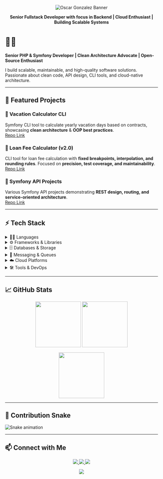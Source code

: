 <!-- Professional Banner Header -->
<p align="center">
  <img src="https://capsule-render.vercel.app/api?type=waving&color=gradient&height=120&section=header&text=Hi,+I'm+Oscar+Gonzalez&fontSize=36&fontColor=ffffff&fontAlignY=40" alt="Oscar Gonzalez Banner"/>
</p>

<p align="center">
  <strong>Senior Fullstack Developer with focus in Backend | Cloud Enthusiast | Building Scalable Systems</strong>
</p>

# 👨‍💻
**Senior PHP & Symfony Developer | Clean Architecture Advocate | Open-Source Enthusiast**  

I build scalable, maintainable, and high-quality software solutions. Passionate about clean code, API design, CLI tools, and cloud-native architecture.

---
## 📂 Featured Projects

### 🔹 Vacation Calculator CLI
Symfony CLI tool to calculate yearly vacation days based on contracts, showcasing **clean architecture** & **OOP best practices**.  
[Repo Link](https://github.com/odeg36/oscar-gonzalez-fruits-and-vegetables-challenge)

### 🔹 Loan Fee Calculator (v2.0)
CLI tool for loan fee calculation with **fixed breakpoints, interpolation, and rounding rules**. Focused on **precision, test coverage, and maintainability**.  
[Repo Link](https://github.com/odeg36/loan-fee-calculator-v2)

### 🔹 Symfony API Projects
Various Symfony API projects demonstrating **REST design, routing, and service-oriented architecture**.  
[Repo Link](https://github.com/odeg36/symfony-api-projects)

---

## ⚡ Tech Stack

<details>
<summary>👨‍💻 Languages</summary>

![PHP](https://img.shields.io/badge/PHP-777BB4?style=for-the-badge&logo=php&logoColor=white&labelColor=232F3E)
![Python](https://img.shields.io/badge/Python-3776AB?style=for-the-badge&logo=python&logoColor=FFD43B&labelColor=20232A)
![JavaScript](https://img.shields.io/badge/JavaScript-F7DF1E?style=for-the-badge&logo=javascript&logoColor=000000&labelColor=333333)

</details>

<details>
<summary>⚙️ Frameworks & Libraries</summary>

![Symfony](https://img.shields.io/badge/Symfony-000000?style=for-the-badge&logo=symfony&logoColor=white&labelColor=111111)
![React](https://img.shields.io/badge/React-20232A?style=for-the-badge&logo=react&logoColor=61DAFB&labelColor=000000)
![Node.js](https://img.shields.io/badge/Node.js-339933?style=for-the-badge&logo=node.js&logoColor=white&labelColor=1A1A1A)

</details>

<details>
<summary>🗄️ Databases & Storage</summary>

![PostgreSQL](https://img.shields.io/badge/PostgreSQL-316192?style=for-the-badge&logo=postgresql&logoColor=white&labelColor=000000)
![MySQL](https://img.shields.io/badge/MySQL-4479A1?style=for-the-badge&logo=mysql&logoColor=white&labelColor=1A1A1A)
![MongoDB](https://img.shields.io/badge/MongoDB-47A248?style=for-the-badge&logo=mongodb&logoColor=white&labelColor=0D1117)
![Redis](https://img.shields.io/badge/Redis-DC382D?style=for-the-badge&logo=redis&logoColor=white&labelColor=111111)
![Elasticsearch](https://img.shields.io/badge/Elasticsearch-005571?style=for-the-badge&logo=elasticsearch&logoColor=white&labelColor=232F3E)

</details>

<details>
<summary>📩 Messaging & Queues</summary>

![RabbitMQ](https://img.shields.io/badge/RabbitMQ-FF6600?style=for-the-badge&logo=rabbitmq&logoColor=white&labelColor=111111)

</details>

<details>
<summary>☁️ Cloud Platforms</summary>

![AWS](https://img.shields.io/badge/Amazon_AWS-232F3E?style=for-the-badge&logo=amazon-aws&logoColor=FF9900&labelColor=000000)
![GCP](https://img.shields.io/badge/Google_Cloud-4285F4?style=for-the-badge&logo=googlecloud&logoColor=FFD700&labelColor=20232A)
![Azure](https://img.shields.io/badge/Microsoft_Azure-0078D4?style=for-the-badge&logo=microsoftazure&logoColor=white&labelColor=0D1117)

</details>

<details>
<summary>🛠️ Tools & DevOps</summary>

![Docker](https://img.shields.io/badge/Docker-2496ED?style=for-the-badge&logo=docker&logoColor=white&labelColor=0A192F)
![Kubernetes](https://img.shields.io/badge/Kubernetes-326CE5?style=for-the-badge&logo=kubernetes&logoColor=white&labelColor=111111)
![Make](https://img.shields.io/badge/Make-1A1A1A?style=for-the-badge&logo=gnu&logoColor=F7DF1E&labelColor=333333)
![Git](https://img.shields.io/badge/Git-F05032?style=for-the-badge&logo=git&logoColor=white&labelColor=20232A)

</details>

---

## 📈 GitHub Stats

<p align="center">
  <img src="https://github-readme-stats.vercel.app/api?username=odeg36&show_icons=true&theme=radical" height="150"/>
  <img src="https://github-readme-streak-stats.herokuapp.com/?user=odeg36&theme=radical" height="150"/>
</p>

<p align="center">
  <img src="https://github-readme-stats.vercel.app/api/top-langs/?username=odeg36&layout=compact&theme=radical" height="150"/>
</p>

---

## 🐍 Contribution Snake

![Snake animation](https://github.com/odeg36/odeg36/blob/output/github-contribution-grid-snake.svg)

---

## 📫 Connect with Me

<p align="center">
  <a href="https://www.linkedin.com/in/your-linkedin">
    <img src="https://img.shields.io/badge/LinkedIn-0077B5?style=for-the-badge&logo=linkedin&logoColor=white"/>
  </a>
  <a href="mailto:your.email@example.com">
    <img src="https://img.shields.io/badge/Email-D14836?style=for-the-badge&logo=gmail&logoColor=white"/>
  </a>
  <a href="https://yourwebsite.com">
    <img src="https://img.shields.io/badge/Portfolio-24292e?style=for-the-badge&logo=githubpages&logoColor=white"/>
  </a>
</p>

<p align="center">
  <img src="https://capsule-render.vercel.app/api?type=waving&color=gradient&height=100&section=footer"/>
</p>
